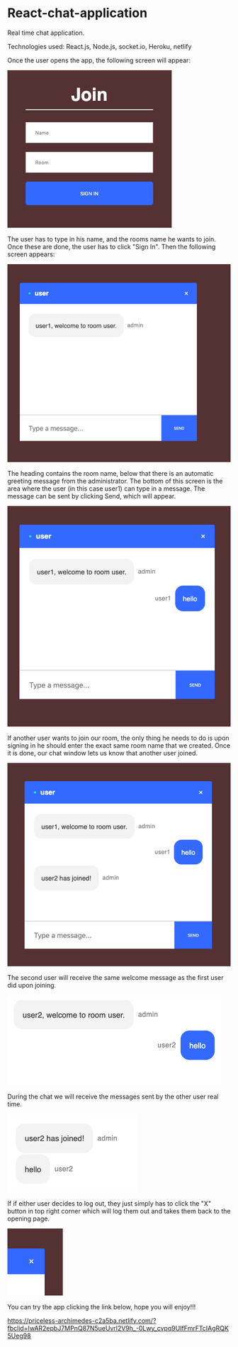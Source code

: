 # React-chat-application

Real time chat application.

Technologies used: React.js, Node.js, socket.io, Heroku, netlify

Once the user opens the app, the following screen will appear:

![app screenshot](/images/opening_screen.png)

The user has to type in his name, and the rooms name he wants to join. Once these are done, the user has to click "Sign In". Then the following screen appears:

![app screenshot](/images/chat_welcome_screen.png)

The heading contains the room name, below that there is an automatic greeting message from the administrator. The bottom of this screen is the area where the user (in this case user1) can type in a message. The message can be sent by clicking Send, which will appear.

![app screenshot](/images/sent_message.png)

If another user wants to join our room, the only thing he needs to do is upon signing in he should enter the exact same room name that we created. Once it is done, our chat window lets us know that another user joined.

![app screenshot](/images/second_user_join.png)

The second user will receive the same welcome message as the first user did upon joining.

![app screenshot](/images/second_user_welcome_message.png)

During the chat we will receive the messages sent by the other user real time.

![app screenshot](/images/received_message.png)

If if either user decides to log out, they just simply has to click the "X" button in top right corner which will log them out and takes them back to the opening page.

![app screenshot](/images/logout.png)



You can try the app clicking the link below, hope you will enjoy!!!

https://priceless-archimedes-c2a5ba.netlify.com/?fbclid=IwAR2epbJ7MPnQ87N5ueUvrl2V9h_-0Lwy_cvpq9UIfFmrFTcIAgRQK5Ueg98